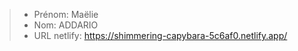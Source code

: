> - Prénom: Maëlie
> - Nom: ADDARIO
> - URL netlify: https://shimmering-capybara-5c6af0.netlify.app/

